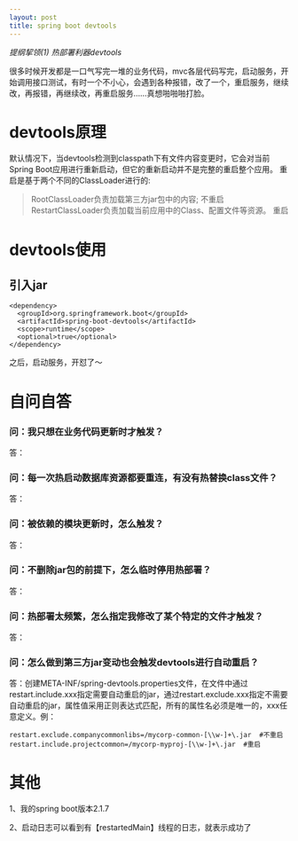 ```yaml
---
layout: post
title: spring boot devtools
---
```


*提纲挈领(1)	热部署利器devtools*

​		很多时候开发都是一口气写完一堆的业务代码，mvc各层代码写完，启动服务，开始调用接口测试，有时一个不小心，会遇到各种报错，改了一个，重启服务，继续改，再报错，再继续改，再重启服务……真想啪啪啪打脸。

# devtools原理

​		默认情况下，当devtools检测到classpath下有文件内容变更时，它会对当前Spring Boot应用进行重新启动，但它的重新启动并不是完整的重启整个应用。
​		重启是基于两个不同的ClassLoader进行的:

> RootClassLoader负责加载第三方jar包中的内容;  不重启
> RestartClassLoader负责加载当前应用中的Class、配置文件等资源。  重启

# devtools使用

## 引入jar

```
<dependency>
  <groupId>org.springframework.boot</groupId>
  <artifactId>spring-boot-devtools</artifactId>
  <scope>runtime</scope>
  <optional>true</optional>
</dependency>
```

之后，启动服务，开怼了～

# 自问自答

### 问：我只想在业务代码更新时才触发？

答：

### 问：每一次热启动数据库资源都要重连，有没有热替换class文件？

答：

### 问：被依赖的模块更新时，怎么触发？

答：

### 问：不删除jar包的前提下，怎么临时停用热部署？

答：

### 问：热部署太频繁，怎么指定我修改了某个特定的文件才触发？

答：

### 问：怎么做到第三方jar变动也会触发devtools进行自动重启？

答：创建META-INF/spring-devtools.properties文件，在文件中通过restart.include.xxx指定需要自动重启的jar，通过restart.exclude.xxx指定不需要自动重启的jar，属性值采用正则表达式匹配，所有的属性名必须是唯一的，xxx任意定义。例：

```
restart.exclude.companycommonlibs=/mycorp-common-[\\w-]+\.jar  #不重启
restart.include.projectcommon=/mycorp-myproj-[\\w-]+\.jar  #重启
```

# 其他

1、我的spring boot版本2.1.7

2、启动日志可以看到有【restartedMain】线程的日志，就表示成功了